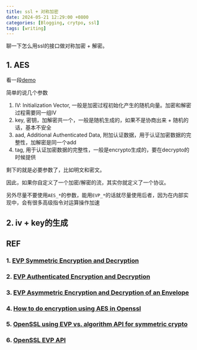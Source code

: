 ```yaml
---
title: ssl + 对称加密
date: 2024-05-21 12:29:00 +0800
categories: [Blogging, crytpo, ssl]
tags: [writing]
---
```


聊一下怎么用ssl的接口做对称加密 + 解密。

## 1. AES

看一段[demo](https://github.com/Simonhancrew/recipes/blob/master/crypto/sample/aes_crypto.cpp)

简单的说几个参数

1. IV: Initialization Vector, 一般是加密过程初始化产生的随机向量。加密和解密过程需要同一组IV
2. key, 密钥，加解密共一个，一般是随机生成的，如果不是协商出来 + 随机的话，基本不安全
3. aad, Additional Authenticated Data, 附加认证数据，用于认证加密数据的完整性，加解密是同一个add
4. tag, 用于认证加密数据的完整性，一般是encrypto生成的，要在decrypto的时候提供

剩下的就是必要参数了，比如明文和密文。

因此，如果你自定义了一个加密/解密的流，其实你就定义了一个协议。

另外尽量不要使用`AES_*`的参数，能用`EVP_*`的话就尽量使用后者，因为在内部实现中，会有很多高级指令对运算操作加速

## 2. iv + key的生成

## REF

### 1. [EVP Symmetric Encryption and Decryption](https://wiki.openssl.org/index.php/EVP_Symmetric_Encryption_and_Decryption)

### 2. [EVP Authenticated Encryption and Decryption](https://wiki.openssl.org/index.php/EVP_Authenticated_Encryption_and_Decryption) 

### 3. [EVP Asymmetric Encryption and Decryption of an Envelope](https://wiki.openssl.org/index.php/EVP_Asymmetric_Encryption_and_Decryption_of_an_Envelope)

### 4. [How to do encryption using AES in Openssl](https://stackoverflow.com/questions/9889492/how-to-do-encryption-using-aes-in-openssl)

### 5. [OpenSSL using EVP vs. algorithm API for symmetric crypto](https://stackoverflow.com/questions/10366950/openssl-using-evp-vs-algorithm-api-for-symmetric-crypto)

### 6. [OpenSSL EVP API](https://wiki.openssl.org/index.php/EVP)

